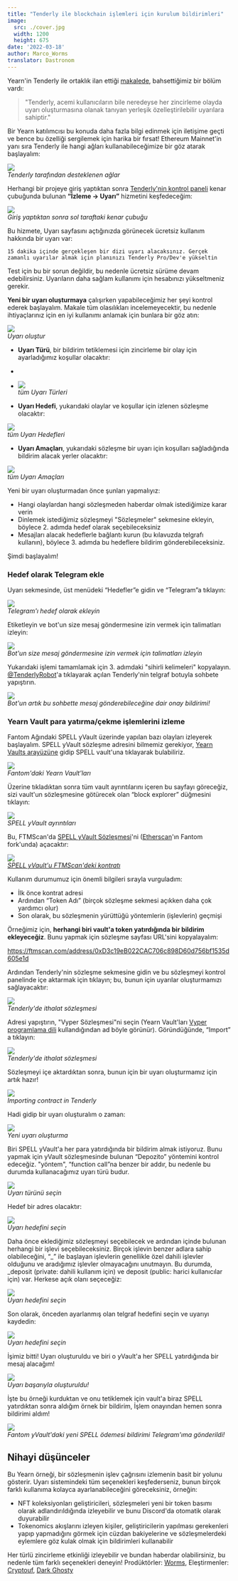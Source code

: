 ```yaml
---
title: "Tenderly ile blockchain işlemleri için kurulum bildirimleri"
image:
  src: ./cover.jpg
  width: 1200
  height: 675
date: '2022-03-18'
author: Marco_Worms
translator: Dastronom
---
```


Yearn'in Tenderly ile ortaklık ilan ettiği [makalede](https://medium.com/iearn/yearn-finance-partners-with-tenderly-to-supercharge-development-debugging-incident-analysis-6489260298a5), bahsettiğimiz bir bölüm vardı:

> "Tenderly, acemi kullanıcıların bile neredeyse her zincirleme olayda uyarı oluşturmasına olanak tanıyan yerleşik özelleştirilebilir uyarılara sahiptir."


Bir Yearn katılımcısı bu konuda daha fazla bilgi edinmek için iletişime geçti ve bence bu özelliği sergilemek için harika bir fırsat! Ethereum Mainnet'in yanı sıra Tenderly ile hangi ağları kullanabileceğimize bir göz atarak başlayalım:

![](./image1.jpg?w=909&h=441)\
*Tenderly tarafından desteklenen ağlar*

Herhangi bir projeye giriş yaptıktan sonra [Tenderly'nin kontrol paneli](https://dashboard.tenderly.co/) kenar çubuğunda bulunan **“İzleme -> Uyarı”** hizmetini keşfedeceğim:

![](./image2.jpg?w=237&h=199)\
*Giriş yaptıktan sonra sol taraftaki kenar çubuğu*

Bu hizmete, Uyarı sayfasını açtığınızda görünecek ücretsiz kullanım hakkında bir uyarı var:

`15 dakika içinde gerçekleşen bir dizi uyarı alacaksınız. Gerçek zamanlı uyarılar almak için planınızı Tenderly Pro/Dev'e yükseltin`

Test için bu bir sorun değildir, bu nedenle ücretsiz sürüme devam edebilirsiniz. Uyarıların daha sağlam kullanımı için hesabınızı yükseltmeniz gerekir.

**Yeni bir uyarı oluşturmaya** çalışırken yapabileceğimiz her şeyi kontrol ederek başlayalım. Makale tüm olasılıkları incelemeyecektir, bu nedenle ihtiyaçlarınız için en iyi kullanımı anlamak için bunlara bir göz atın:

![](./image3.jpg?w=1537&h=669)\
*Uyarı oluştur*

- **Uyarı Türü**, bir bildirim tetiklemesi için zincirleme bir olay için ayarladığımız koşullar olacaktır:
- 
- ![](./image4.jpg?w=1437&h=413)\
*tüm Uyarı Türleri*

- **Uyarı Hedefi**, yukarıdaki olaylar ve koşullar için izlenen sözleşme olacaktır:

![](./image5.jpg?w=991&h=253)\
*tüm Uyarı Hedefleri*

- **Uyarı Amaçları**, yukarıdaki sözleşme bir uyarı için koşulları sağladığında bildirim alacak yerler olacaktır:

![](./image6.jpg?w=937&h=195)\
*tüm Uyarı Amaçları*

Yeni bir uyarı oluşturmadan önce şunları yapmalıyız:

- Hangi olaylardan hangi sözleşmeden haberdar olmak istediğimize karar verin
- Dinlemek istediğimiz sözleşmeyi "Sözleşmeler" sekmesine ekleyin, böylece 2. adımda hedef olarak seçebileceksiniz
- Mesajları alacak hedeflerle bağlantı kurun (bu kılavuzda telgrafı kullanın), böylece 3. adımda bu hedeflere bildirim gönderebileceksiniz.

Şimdi başlayalım!

### Hedef olarak Telegram ekle

Uyarı sekmesinde, üst menüdeki “Hedefler”e gidin ve “Telegram”a tıklayın:

![](./image7.jpg?w=1364&h=617)\
*Telegram'ı hedef olarak ekleyin*

Etiketleyin ve bot'un size mesaj göndermesine izin vermek için talimatları izleyin:

![](./image8.jpg?w=591&h=475)\
*Bot'un size mesaj göndermesine izin vermek için talimatları izleyin*

Yukarıdaki işlemi tamamlamak için 3. adımdaki "sihirli kelimeleri" kopyalayın. [@TenderlyRobot](https://t.me/TenderlyRobot)'a tıklayarak açılan Tenderly'nin telgraf botuyla sohbete yapıştırın.

![](./image9.jpg?w=772&h=235)\
*Bot'un artık bu sohbette mesaj gönderebileceğine dair onay bildirimi!*

### Yearn Vault para yatırma/çekme işlemlerini izleme

Fantom Ağındaki SPELL yVault üzerinde yapılan bazı olayları izleyerek başlayalım. SPELL yVault sözleşme adresini bilmemiz gerekiyor, [Yearn Vaults arayüzüne](https://yearn.finance/#/vaults) gidip SPELL vault'una tıklayarak bulabiliriz.

![](./image10.jpg?w=625&h=287)\
*Fantom'daki Yearn Vault'ları*

Üzerine tıkladıktan sonra tüm vault ayrıntılarını içeren bu sayfayı göreceğiz, sizi vault'un sözleşmesine götürecek olan “block explorer” düğmesini tıklayın:

![](./image11.jpg?w=1157&h=757)\
*SPELL yVault ayrıntıları*

Bu, FTMScan'da [SPELL yVault Sözleşmesi](https://ftmscan.com/address/0xD3c19eB022CAC706c898D60d756bf1535d605e1d)'ni ([Etherscan](https://etherscan.io/)'ın Fantom fork'unda) açacaktır:

![](./image12.jpg?w=1367&h=845)\
*[SPELL yVault'u FTMScan'deki kontratı](https://ftmscan.com/address/0xD3c19eB022CAC706c898D60d756bf1535d605e1d)*

Kullanım durumumuz için önemli bilgileri sırayla vurguladım:
- İlk önce kontrat adresi
- Ardından “Token Adı” (birçok sözleşme sekmesi açıkken daha çok yardımcı olur)
- Son olarak, bu sözleşmenin yürüttüğü yöntemlerin (işlevlerin) geçmişi

Örneğimiz için, **herhangi biri vault'a token yatırdığında bir bildirim ekleyeceğiz**. Bunu yapmak için sözleşme sayfası URL'sini kopyalayalım:

https://ftmscan.com/address/0xD3c19eB022CAC706c898D60d756bf1535d605e1d

Ardından Tenderly'nin sözleşme sekmesine gidin ve bu sözleşmeyi kontrol panelinde içe aktarmak için tıklayın; bu, bunun için uyarılar oluşturmamızı sağlayacaktır:

![](./image13.jpg?w=1399&h=681)\
*Tenderly'de ithalat sözleşmesi*

Adresi yapıştırın, "Vyper Sözleşmesi"ni seçin (Yearn Vault'ları [Vyper programlama dili](https://vyper.readthedocs.io/en/stable/index.html) kullandığından ad böyle görünür). Göründüğünde, “Import” a tıklayın:

![](./image14.jpg?w=1155&h=909)\
*Tenderly'de ithalat sözleşmesi*

Sözleşmeyi içe aktardıktan sonra, bunun için bir uyarı oluşturmamız için artık hazır!

![](./image15.jpg?w=865&h=467)\
*Importing contract in Tenderly*

Hadi gidip bir uyarı oluşturalım o zaman:

![](./image16.jpg?w=1817&h=713)\
*Yeni uyarı oluşturma*

Biri SPELL yVault'a her para yatırdığında bir bildirim almak istiyoruz. Bunu yapmak için yVault sözleşmesinde bulunan “Depozito” yöntemini kontrol edeceğiz. "yöntem", “function call”na benzer bir addır, bu nedenle bu durumda kullanacağımız uyarı türü budur.

![](./image17.jpg?w=761&h=265)\
*Uyarı türünü seçin*

Hedef bir adres olacaktır:

![](./image18.jpg?w=759&h=245)\
*Uyarı hedefini seçin*

Daha önce eklediğimiz sözleşmeyi seçebilecek ve ardından içinde bulunan herhangi bir işlevi seçebileceksiniz. Birçok işlevin benzer adlara sahip olabileceğini, “_” ile başlayan işlevlerin genellikle özel dahili işlevler olduğunu ve aradığımız işlevler olmayacağını unutmayın.
Bu durumda, _deposit (private: dahili kullanım için) ve deposit (public: harici kullanıcılar için) var. Herkese açık olanı seçeceğiz:

![](./image19.jpg?w=1319&h=679)\
*Uyarı hedefini seçin*

Son olarak, önceden ayarlanmış olan telgraf hedefini seçin ve uyarıyı kaydedin:

![](./image20.jpg?w=1325&h=909)\
*Uyarı hedefini seçin*

İşimiz bitti! Uyarı oluşturuldu ve biri o yVault'a her SPELL yatırdığında bir mesaj alacağım!

![](./image21.jpg?w=1521&h=739)\
*Uyarı başarıyla oluşturuldu!*

İşte bu örneği kurduktan ve onu tetiklemek için vault'a biraz SPELL yatırdıktan sonra aldığım örnek bir bildirim, İşlem onayından hemen sonra bildirimi aldım!

![](./image22.jpg?w=495&h=579)\
*Fantom yVault'daki yeni SPELL ödemesi bildirimi Telegram'ıma gönderildi!*

## Nihayi düşünceler

Bu Yearn örneği, bir sözleşmenin işlev çağrısını izlemenin basit bir yolunu gösterir. Uyarı sistemindeki tüm seçenekleri keşfederseniz, bunun birçok farklı kullanıma kolayca ayarlanabileceğini göreceksiniz, örneğin:

- NFT koleksiyonları geliştiricileri, sözleşmeleri yeni bir token basımı olarak adlandırıldığında izleyebilir ve bunu Discord'da otomatik olarak duyurabilir
- Tokenomics akışlarını izleyen kişiler, geliştiricilerin yapılması gerekenleri yapıp yapmadığını görmek için cüzdan bakiyelerine ve sözleşmelerdeki eylemlere göz kulak olmak için bildirimleri kullanabilir

Her türlü zincirleme etkinliği izleyebilir ve bundan haberdar olabilirsiniz, bu nedenle tüm farklı seçenekleri deneyin!
Prodüktörler: [Worms](https://twitter.com/MarcoWorms), Eleştirmenler: [Cryptouf](https://twitter.com/cryptouf), [Dark Ghosty](https://github.com/DarkGhost7)
